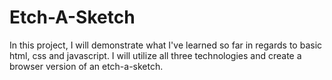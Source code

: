 # Etch-A-Sketch
In this project, I will demonstrate what I've learned so far in regards to basic html, css and javascript. I will utilize all three technologies and create a browser version of an etch-a-sketch.
